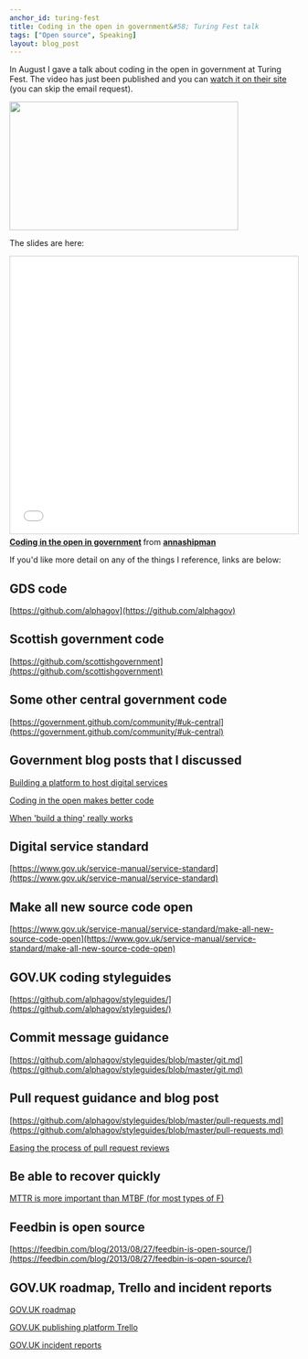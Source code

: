 ```yaml
---
anchor_id: turing-fest
title: Coding in the open in government&#58; Turing Fest talk
tags: ["Open source", Speaking]
layout: blog_post
---
```


In August I gave a talk about coding in the open in government at Turing Fest. The video has just been published and you can <a href="https://www.turingfest.com/speakers/anna-shipman/?wvideo=0p810lpdqr">watch it on their site</a> (you can skip the email request).

<p><a href="https://www.turingfest.com/speakers/anna-shipman/?wvideo=0p810lpdqr"><img src="https://embedwistia-a.akamaihd.net/deliveries/b9374a4651032f0cd2ea714c9893788a97a1a192.jpg?image_play_button_size=2x&amp;image_crop_resized=960x540&amp;image_play_button=1&amp;image_play_button_color=54bbffe0" width="400" height="225" style="width: 400px; height: 225px;"></a></p>

The slides are here:

<div class="embedded">
<iframe src="//www.slideshare.net/slideshow/embed_code/key/32xR6MABgdKd3m" width="595" height="485" frameborder="0" marginwidth="0" marginheight="0" scrolling="no" style="border:1px solid #CCC; border-width:1px; margin-bottom:5px; max-width: 100%;" allowfullscreen> </iframe> <div style="margin-bottom:5px"> <strong> <a href="//www.slideshare.net/annashipman/coding-in-the-open-in-government-78530680" title="Coding in the open in government" target="_blank">Coding in the open in government</a> </strong> from <strong><a href="https://www.slideshare.net/annashipman" target="_blank">annashipman</a></strong> </div>
</div>

If you'd like more detail on any of the things I reference, links are below:

## GDS code

[https://github.com/alphagov](https://github.com/alphagov)

## Scottish government code

[https://github.com/scottishgovernment](https://github.com/scottishgovernment)

## Some other central government code

[https://government.github.com/community/#uk-central](https://government.github.com/community/#uk-central)

## Government blog posts that I discussed

[Building a platform to host digital services](https://gds.blog.gov.uk/2015/09/08/building-a-platform-to-host-digital-services/)

[Coding in the open makes better code](https://gdstechnology.blog.gov.uk/2017/07/18/coding-in-the-open-makes-better-code/)

[When 'build a thing' really works](https://sfadigital.blog.gov.uk/2016/11/17/when-build-a-thing-really-works/)

## Digital service standard

[https://www.gov.uk/service-manual/service-standard](https://www.gov.uk/service-manual/service-standard)

## Make all new source code open

[https://www.gov.uk/service-manual/service-standard/make-all-new-source-code-open](https://www.gov.uk/service-manual/service-standard/make-all-new-source-code-open)

## GOV.UK coding styleguides

[https://github.com/alphagov/styleguides/](https://github.com/alphagov/styleguides/)

## Commit message guidance

[https://github.com/alphagov/styleguides/blob/master/git.md](https://github.com/alphagov/styleguides/blob/master/git.md)

## Pull request guidance and blog post

[https://github.com/alphagov/styleguides/blob/master/pull-requests.md](https://github.com/alphagov/styleguides/blob/master/pull-requests.md)

[Easing the process of pull request reviews](https://gdstechnology.blog.gov.uk/2016/09/30/easing-the-process-of-pull-request-reviews/)

## Be able to recover quickly

[MTTR is more important than MTBF (for most types of F)](https://www.kitchensoap.com/2010/11/07/mttr-mtbf-for-most-types-of-f/)

## Feedbin is open source

[https://feedbin.com/blog/2013/08/27/feedbin-is-open-source/](https://feedbin.com/blog/2013/08/27/feedbin-is-open-source/)

## GOV.UK roadmap, Trello and incident reports

[GOV.UK roadmap](https://app.productplan.com/p/bUmH4fHC0hOivX-E2LYMu2hg9uEhkWp_)

[GOV.UK publishing platform Trello](https://trello.com/b/7yWk0jhI/govuk-publishing-platform-tap-support-planning)

[GOV.UK incident reports](https://insidegovuk.blog.gov.uk/category/incident-reports/)
